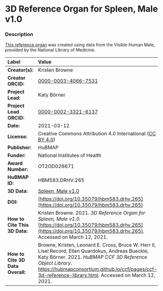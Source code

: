 # 3D Reference Organ for Spleen, Male v1.0

### Description
[This reference organ](https://hubmapconsortium.github.io/ccf/pages/ccf-3d-reference-library.html) was created using data from the Visible Human Male, provided by the National Library of Medicine.

| Label | Value |
| :------------- |:-------------|
| **Creator(s):** | Kristen Browne |
| **Creator ORCID:** | [0000-0003-4066-7531](https://orcid.org/0000-0003-4066-7531) |
| **Project Lead:** | Katy B&ouml;rner |
| **Project Lead ORCID:** | [0000-0002-3321-6137](https://orcid.org/0000-0002-3321-6137) |
| **Date:** | 2021-03-12 |
| **License:** | Creative Commons Attribution 4.0 International ([CC BY 4.0](https://creativecommons.org/licenses/by/4.0/)) |
| **Publisher:** | HuBMAP |
| **Funder:** | National Institutes of Health |
| **Award Number:** | OT2OD026671 |
| **HuBMAP ID:** | HBM583.DRHV.265 |
| **3D Data:** | [Spleen, Male v1.0](https://hubmapconsortium.github.io/ccf-releases/v1.0/models/VH_M_Spleen_v1.0.glb) |
| **DOI:** | [https://doi.org/10.35079/hbm583.drhv.265](https://doi.org/10.35079/hbm583.drhv.265) |
| **How to Cite This 3D Data:** | Kristen Browne. 2021. *3D Reference Organ for Spleen, Male v1.0.* [https://doi.org/10.35079/hbm583.drhv.265](https://doi.org/10.35079/hbm583.drhv.265). Accessed on March 12, 2021. |
| **How to Cite 3D Data Overall:** | Browne, Kristen, Leonard E. Cross, Bruce W. Herr II, Lisel Record, Ellen Quardokus, Andreas Bueckle, Katy B&ouml;rner. 2021. *HuBMAP CCF 3D Reference Object Library*. https://hubmapconsortium.github.io/ccf/pages/ccf-3d-reference-library.html. Accessed on March 12, 2021. |